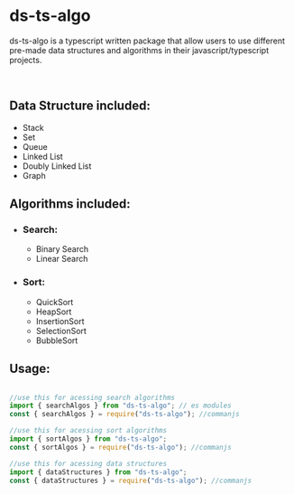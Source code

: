 # ds-ts-algo

ds-ts-algo is a typescript written package that allow users to use different pre-made data structures and algorithms in their javascript/typescript projects.

<br />

## Data Structure included:

- Stack
- Set
- Queue
- Linked List
- Doubly Linked List
- Graph

## Algorithms included:

- ### Search:

  - Binary Search
  - Linear Search

- ### Sort:
  - QuickSort
  - HeapSort
  - InsertionSort
  - SelectionSort
  - BubbleSort

## Usage:

```typescript

//use this for acessing search algorithms
import { searchAlgos } from "ds-ts-algo"; // es modules
const { searchAlgos } = require("ds-ts-algo"); //commanjs

//use this for acessing sort algorithms
import { sortAlgos } from "ds-ts-algo";
const { sortAlgos } = require("ds-ts-algo"); //commanjs

//use this for acessing data structures
import { dataStructures } from "ds-ts-algo";
const { dataStructures } = require("ds-ts-algo"); //commanjs

```
